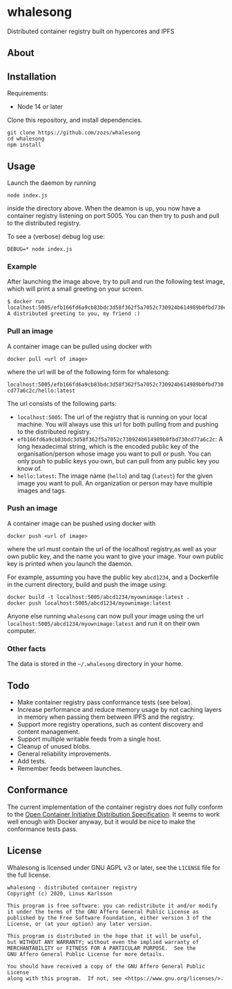 # whalesong

Distributed container registry built on hypercores and IPFS

## About

## Installation

Requirements:

* Node 14 or later

Clone this repository, and install dependencies.

```
git clone https://github.com/zozs/whalesong
cd whalesong
npm install
```

## Usage

Launch the daemon by running

`node index.js`

inside the directory above. When the deamon is up, you now have a container registry listening on port 5005. You can then try to push and pull to the distributed registry.

To see a (verbose) debug log use:

`DEBUG=* node index.js`

### Example

After launching the image above, try to pull and run the following test image, which will print a small greeting on your screen.

```
$ docker run localhost:5005/efb166fd6a9cb83bdc3d58f362f5a7052c730924b614989b0fbd730cd77a6c2c/hello:latest
A distributed greeting to you, my friend :)
```

### Pull an image

A container image can be pulled using docker with

`docker pull <url of image>`

where the url will be of the following form for whalesong:

`localhost:5005/efb166fd6a9cb83bdc3d58f362f5a7052c730924b614989b0fbd730cd77a6c2c/hello:latest`

The url consists of the following parts:

* `localhost:5005`: The url of the registry that is running on your local machine. You will always use this url for both pulling from and pushing to the distributed registry.
* `efb166fd6a9cb83bdc3d58f362f5a7052c730924b614989b0fbd730cd77a6c2c`: A long hexadecimal string, which is the encoded public key of the organisation/person whose image you want to pull or push. You can only push to public keys you own, but can pull from any public key you know of.
* `hello:latest`: The image name (`hello`) and tag (`latest`) for the given image you want to pull. An organization or person may have multiple images and tags.

### Push an image

A container image can be pushed using docker with

`docker push <url of image>`

where the url must contain the url of the localhost registry,as well as your own public key, and the name you want to give your image. Your own public key is printed when you launch the daemon.

For example, assuming you have the public key `abcd1234`, and a Dockerfile in the current directory, build and push the image using:

```
docker build -t localhost:5005/abcd1234/myownimage:latest .
docker push localhost:5005/abcd1234/myownimage:latest
```

Anyone else running `whalesong` can now pull your image using the url `localhost:5005/abcd1234/myownimage:latest` and run it on their own computer.

### Other facts

The data is stored in the `~/.whalesong` directory in your home.

## Todo

* Make container registry pass conformance tests (see below).
* Increase performance and reduce memory usage by not caching layers in memory when passing them between IPFS and the registry.
* Support more registry operations, such as content discovery and content management.
* Support multiple writable feeds from a single host.
* Cleanup of unused blobs.
* General reliability improvements.
* Add tests.
* Remember feeds between launches.

## Conformance

The current implementation of the container registry does _not_ fully conform to the [Open Container Initiative Distribution Specification](https://github.com/opencontainers/distribution-spec/blob/master/spec.md). It seems to work well enough with Docker anyway, but it would be nice to make the conformance tests pass.

## License

Whalesong is licensed under GNU AGPL v3 or later, see the `LICENSE` file for the full license.

```
whalesong - distributed container registry
Copyright (c) 2020, Linus Karlsson

This program is free software: you can redistribute it and/or modify
it under the terms of the GNU Affero General Public License as
published by the Free Software Foundation, either version 3 of the
License, or (at your option) any later version.

This program is distributed in the hope that it will be useful,
but WITHOUT ANY WARRANTY; without even the implied warranty of
MERCHANTABILITY or FITNESS FOR A PARTICULAR PURPOSE.  See the
GNU Affero General Public License for more details.

You should have received a copy of the GNU Affero General Public License
along with this program.  If not, see <https://www.gnu.org/licenses/>.
```
